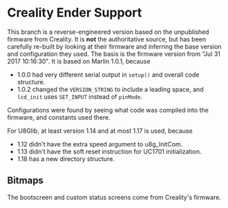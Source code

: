 # Creality Ender Support

This branch is a reverse-engineered version based on the unpublished firmware from Creality. It is **not** the authoritative source, but has been carefully re-built by looking at their firmware and inferring the base version and configuration they used. The basis is the firmware version from "Jul 31 2017 10:16:30". It is based on Marlin 1.0.1, because

* 1.0.0 had very different serial output in `setup()` and overall code structure.
* 1.0.2 changed the `VERSION_STRING` to include a leading space, and `lcd_init` uses `SET_INPUT` instead of `pinMode`.

Configurations were found by seeing what code was compiled into the firmware, and constants used there.

For U8Glib, at least version 1.14 and at most 1.17 is used, because

* 1.12 didn't have the extra speed argument to u8g_InitCom.
* 1.13 didn't have the soft reset instruction for UC1701 initialization.
* 1.18 has a new directory structure.

## Bitmaps

The bootscreen and custom status screens come from Creality's firmware.
